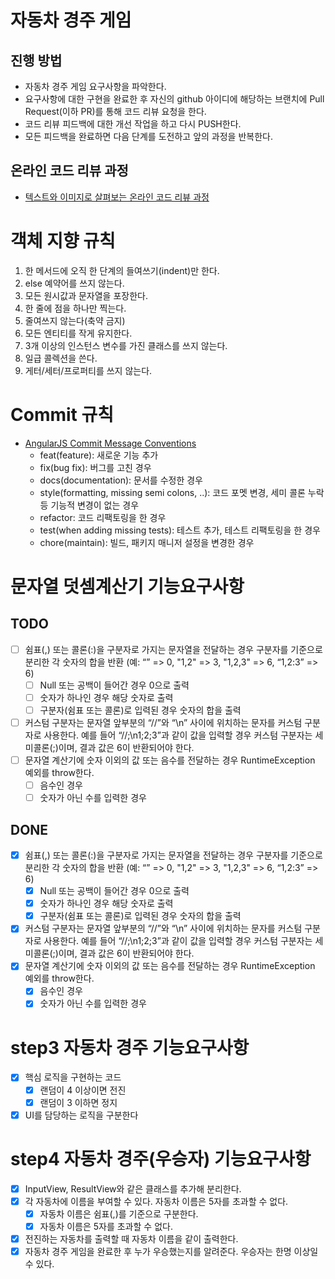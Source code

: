 # 자동차 경주 게임
## 진행 방법
* 자동차 경주 게임 요구사항을 파악한다.
* 요구사항에 대한 구현을 완료한 후 자신의 github 아이디에 해당하는 브랜치에 Pull Request(이하 PR)를 통해 코드 리뷰 요청을 한다.
* 코드 리뷰 피드백에 대한 개선 작업을 하고 다시 PUSH한다.
* 모든 피드백을 완료하면 다음 단계를 도전하고 앞의 과정을 반복한다.

## 온라인 코드 리뷰 과정
* [텍스트와 이미지로 살펴보는 온라인 코드 리뷰 과정](https://github.com/next-step/nextstep-docs/tree/master/codereview)

# 객체 지향 규칙
1. 한 메서드에 오직 한 단계의 들여쓰기(indent)만 한다.
2. else 예약어를 쓰지 않는다.
3. 모든 원시값과 문자열을 포장한다.
4. 한 줄에 점을 하나만 찍는다.
5. 줄여쓰지 않는다(축약 금지)
6. 모든 엔티티를 작게 유지한다.
7. 3개 이상의 인스턴스 변수를 가진 클래스를 쓰지 않는다.
8. 일급 콜렉션을 쓴다.
9. 게터/세터/프로퍼티를 쓰지 않는다.

# Commit 규칙
* [AngularJS Commit Message Conventions](https://edu.nextstep.camp/s/twbNYuxs/ls/4iPs94sh#:~:text=%EC%B0%B8%EA%B3%A0%EB%AC%B8%EC%84%9C%3A-,AngularJS%20Commit%20Message%20Conventions,-AngularJS%20Commit%20Message)
  * feat(feature): 새로운 기능 추가
  * fix(bug fix): 버그를 고친 경우
  * docs(documentation): 문서를 수정한 경우
  * style(formatting, missing semi colons, ..): 코드 포멧 변경, 세미 콜론 누락 등 기능적 변경이 없는 경우
  * refactor: 코드 리팩토링을 한 경우
  * test(when adding missing tests): 테스트 추가, 테스트 리팩토링을 한 경우
  * chore(maintain): 빌드, 패키지 매니저 설정을 변경한 경우


# 문자열 덧셈계산기 기능요구사항
## TODO
- [ ] 쉼표(,) 또는 콜론(:)을 구분자로 가지는 문자열을 전달하는 경우 구분자를 기준으로 분리한 각 숫자의 합을 반환 (예: “” => 0, "1,2" => 3, "1,2,3" => 6, “1,2:3” => 6)
  - [ ] Null 또는 공백이 들어간 경우 0으로 출력
  - [ ] 숫자가 하나인 경우 해당 숫자로 출력
  - [ ] 구분자(쉼표 또는 콜론)로 입력된 경우 숫자의 합을 출력
- [ ] 커스텀 구분자는 문자열 앞부분의 “//”와 “\n” 사이에 위치하는 문자를 커스텀 구분자로 사용한다. 예를 들어 “//;\n1;2;3”과 같이 값을 입력할 경우 커스텀 구분자는 세미콜론(;)이며, 결과 값은 6이 반환되어야 한다.
- [ ] 문자열 계산기에 숫자 이외의 값 또는 음수를 전달하는 경우 RuntimeException 예외를 throw한다.
  - [ ] 음수인 경우
  - [ ] 숫자가 아닌 수를 입력한 경우

## DONE
- [x] 쉼표(,) 또는 콜론(:)을 구분자로 가지는 문자열을 전달하는 경우 구분자를 기준으로 분리한 각 숫자의 합을 반환 (예: “” => 0, "1,2" => 3, "1,2,3" => 6, “1,2:3” => 6)
  - [x] Null 또는 공백이 들어간 경우 0으로 출력
  - [x] 숫자가 하나인 경우 해당 숫자로 출력
  - [x] 구분자(쉼표 또는 콜론)로 입력된 경우 숫자의 합을 출력
- [x] 커스텀 구분자는 문자열 앞부분의 “//”와 “\n” 사이에 위치하는 문자를 커스텀 구분자로 사용한다. 예를 들어 “//;\n1;2;3”과 같이 값을 입력할 경우 커스텀 구분자는 세미콜론(;)이며, 결과 값은 6이 반환되어야 한다.
- [x] 문자열 계산기에 숫자 이외의 값 또는 음수를 전달하는 경우 RuntimeException 예외를 throw한다.
  - [x] 음수인 경우
  - [x] 숫자가 아닌 수를 입력한 경우

# step3 자동차 경주 기능요구사항
- [x] 핵심 로직을 구현하는 코드 
  - [x] 랜덤이 4 이상이면 전진
  - [x] 랜덤이 3 이하면 정지
- [x] UI를 담당하는 로직을 구분한다

# step4 자동차 경주(우승자) 기능요구사항
- [x] InputView, ResultView와 같은 클래스를 추가해 분리한다.
- [x] 각 자동차에 이름을 부여할 수 있다. 자동차 이름은 5자를 초과할 수 없다.
  - [x] 자동차 이름은 쉼표(,)를 기준으로 구분한다.
  - [x] 자동차 이름은 5자를 초과할 수 없다.
- [x] 전진하는 자동차를 출력할 때 자동차 이름을 같이 출력한다.
- [x] 자동차 경주 게임을 완료한 후 누가 우승했는지를 알려준다. 우승자는 한명 이상일 수 있다.
